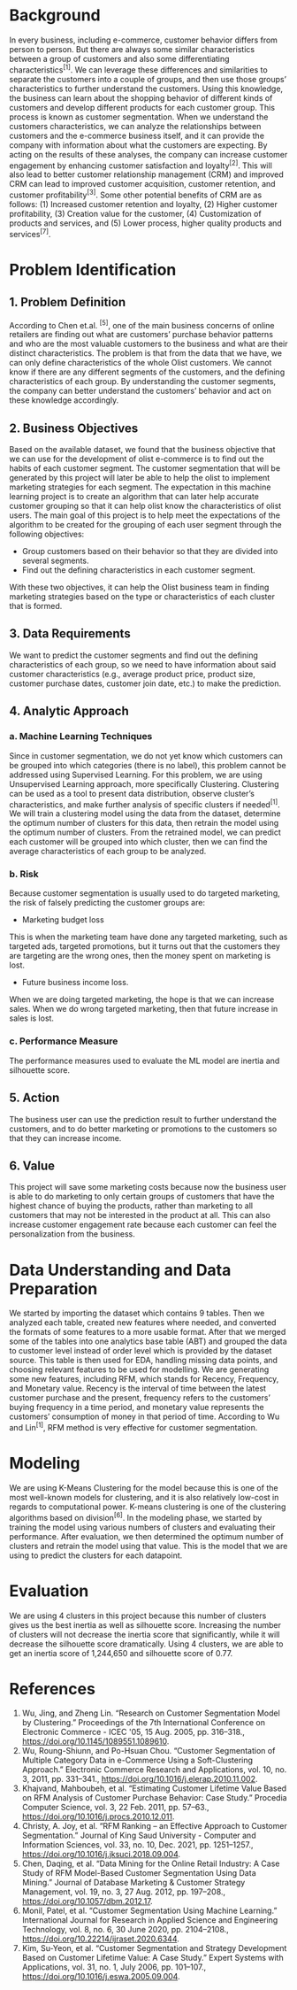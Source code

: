 # Background
In every business, including e-commerce, customer behavior differs from person to person. But there are always some similar characteristics between a group of customers and also some differentiating characteristics<sup>[1]</sup>. We can leverage these differences and similarities to separate the customers into a couple of groups, and then use those groups’ characteristics to further understand the customers. Using this knowledge, the business can learn about the shopping behavior of different kinds of customers and develop different products for each customer group. This process is known as customer segmentation. When we understand the customers characteristics, we can analyze the relationships between customers and the e-commerce business itself, and it can provide the company with information about what the customers are expecting. By acting on the results of these analyses, the company can increase customer engagement by enhancing customer satisfaction and loyalty<sup>[2]</sup>. This will also lead to better customer relationship management (CRM) and improved CRM can lead to improved customer acquisition, customer retention, and customer profitability<sup>[3]</sup>. Some other potential benefits of CRM are as follows: (1) Increased customer retention and loyalty, (2) Higher customer profitability, (3) Creation value for the customer, (4) Customization of products and services, and (5) Lower process, higher quality products and services<sup>[7]</sup>.

# Problem Identification
## 1. Problem Definition
According to Chen et.al. <sup>[5]</sup>, one of the main business concerns of online retailers are finding out what are customers’ purchase behavior patterns and who are the most valuable customers to the business and what are their distinct characteristics.
The problem is that from the data that we have, we can only define characteristics of the whole Olist customers. We cannot know if there are any different segments of the customers, and the defining characteristics of each group. By understanding the customer segments, the company can better understand the customers’ behavior and act on these knowledge accordingly.

## 2. Business Objectives
Based on the available dataset, we found that the business objective that we can use for the development of olist e-commerce is to find out the habits of each customer segment. The customer segmentation that will be generated by this project will later be able to help the olist to implement marketing strategies for each segment.
The expectation in this machine learning project is to create an algorithm that can later help accurate customer grouping so that it can help olist know the characteristics of olist users.
The main goal of this project is to help meet the expectations of the algorithm to be created for the grouping of each user segment through the following objectives:

- Group customers based on their behavior so that they are divided into several segments.
- Find out the defining characteristics in each customer segment.

With these two objectives, it can help the Olist business team in finding marketing strategies based on the type or characteristics of each cluster that is formed.


## 3. Data Requirements
We want to predict the customer segments and find out the defining characteristics of each group, so we need to have information about said customer characteristics (e.g., average product price, product size, customer purchase dates, customer join date, etc.) to make the prediction.

## 4. Analytic Approach
### a. Machine Learning Techniques
Since in customer segmentation, we do not yet know which customers can be grouped into which categories (there is no label), this problem cannot be addressed using Supervised Learning. For this problem, we are using Unsupervised Learning approach, more specifically Clustering. Clustering can be used as a tool to present data distribution, observe cluster’s characteristics, and make further analysis of specific clusters if needed<sup>[1]</sup>. We will train a clustering model using the data from the dataset, determine the optimum number of clusters for this data, then retrain the model using the optimum number of clusters. From the retrained model, we can predict each customer will be grouped into which cluster, then we can find the average characteristics of each group to be analyzed.

### b. Risk
Because customer segmentation is usually used to do targeted marketing, the risk of falsely predicting the customer groups are:
- Marketing budget loss

This is when the marketing team have done any targeted marketing, such as targeted ads, targeted promotions, but it turns out that the customers they are targeting are the wrong ones, then the money spent on marketing is lost.
- Future business income loss.

When we are doing targeted marketing, the hope is that we can increase sales. When we do wrong targeted marketing, then that future increase in sales is lost.

### c. Performance Measure
The performance measures used to evaluate the ML model are inertia and silhouette score.

## 5. Action
The business user can use the prediction result to further understand the customers, and to do better marketing or promotions to the customers so that they can increase income.

## 6. Value
This project will save some marketing costs because now the business user is able to do marketing to only certain groups of customers that have the highest chance of buying the products, rather than marketing to all customers that may not be interested in the product at all. This can also increase customer engagement rate because each customer can feel the personalization from the business.


# Data Understanding and Data Preparation
We started by importing the dataset which contains 9 tables. Then we analyzed each table, created new features where needed, and converted the formats of some features to a more usable format. After that we merged some of the tables into one analytics base table (ABT) and grouped the data to customer level instead of order level which is provided by the dataset source. This table is then used for EDA, handling missing data points, and choosing relevant features to be used for modelling.
We are generating some new features, including RFM, which stands for Recency, Frequency, and Monetary value. Recency is the interval of time between the latest customer purchase and the present, frequency refers to the customers’ buying frequency in a time period, and monetary value represents the customers’ consumption of money in that period of time. According to Wu and Lin<sup>[1]</sup>, RFM method is very effective for customer segmentation. 

# Modeling
We are using K-Means Clustering for the model because this is one of the most well-known models for clustering, and it is also relatively low-cost in regards to computational power. K-means clustering is one of the clustering algorithms based on division<sup>[6]</sup>.
In the modeling phase, we started by training the model using various numbers of clusters and evaluating their performance. After evaluation, we then determined the optimum number of clusters and retrain the model using that value. This is the model that we are using to predict the clusters for each datapoint.

# Evaluation
We are using 4 clusters in this project because this number of clusters gives us the best inertia as well as silhouette score. Increasing the number of clusters will not decrease the inertia score that significantly, while it will decrease the silhouette score dramatically. Using 4 clusters, we are able to get an inertia score of 1,244,650 and silhouette score of 0.77.



# References
1. Wu, Jing, and Zheng Lin. “Research on Customer Segmentation Model by Clustering.” Proceedings of the 7th International Conference on Electronic Commerce  - ICEC '05, 15 Aug. 2005, pp. 316–318., https://doi.org/10.1145/1089551.1089610. 
2. Wu, Roung-Shiunn, and Po-Hsuan Chou. “Customer Segmentation of Multiple Category Data in e-Commerce Using a Soft-Clustering Approach.” Electronic Commerce Research and Applications, vol. 10, no. 3, 2011, pp. 331–341., https://doi.org/10.1016/j.elerap.2010.11.002.
3. Khajvand, Mahboubeh, et al. “Estimating Customer Lifetime Value Based on RFM Analysis of Customer Purchase Behavior: Case Study.” Procedia Computer Science, vol. 3, 22 Feb. 2011, pp. 57–63., https://doi.org/10.1016/j.procs.2010.12.011.
4. Christy, A. Joy, et al. “RFM Ranking – an Effective Approach to Customer Segmentation.” Journal of King Saud University - Computer and Information Sciences, vol. 33, no. 10, Dec. 2021, pp. 1251–1257., https://doi.org/10.1016/j.jksuci.2018.09.004.
5. Chen, Daqing, et al. “Data Mining for the Online Retail Industry: A Case Study of RFM Model-Based Customer Segmentation Using Data Mining.” Journal of Database Marketing &amp; Customer Strategy Management, vol. 19, no. 3, 27 Aug. 2012, pp. 197–208., https://doi.org/10.1057/dbm.2012.17.
6. Monil, Patel, et al. “Customer Segmentation Using Machine Learning.” International Journal for Research in Applied Science and Engineering Technology, vol. 8, no. 6, 30 June 2020, pp. 2104–2108., https://doi.org/10.22214/ijraset.2020.6344.
7. Kim, Su-Yeon, et al. “Customer Segmentation and Strategy Development Based on Customer Lifetime Value: A Case Study.” Expert Systems with Applications, vol. 31, no. 1, July 2006, pp. 101–107., https://doi.org/10.1016/j.eswa.2005.09.004.
